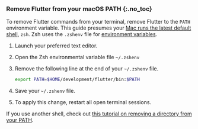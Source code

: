
### Remove Flutter from your macOS PATH {:.no_toc}

To remove Flutter commands from your terminal,
remove Flutter to the `PATH` environment variable.
This guide presumes your [Mac runs the latest default shell][zsh-mac], `zsh`.
Zsh uses the `.zshenv` file for [environment variables][envvar].

1. Launch your preferred text editor.

1. Open the Zsh environmental variable file `~/.zshenv`

1. Remove the following line at the end of your `~/.zshenv` file.

   ```bash
   export PATH=$HOME/development/flutter/bin:$PATH
   ```

1. Save your `~/.zshenv` file.

1. To apply this change, restart all open terminal sessions.

If you use another shell,
check out [this tutorial on removing a directory from your PATH][other-path].

[zsh-mac]: https://support.apple.com/en-us/102360
[envvar]: https://zsh.sourceforge.io/Intro/intro_3.html
[other-path]: https://phoenixnap.com/kb/linux-add-to-path
